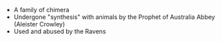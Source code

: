 - A family of chimera
- Undergone "synthesis" with animals by the Prophet of Australia Abbey (Aleister Crowley)
- Used and abused by the Ravens